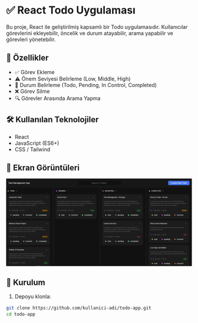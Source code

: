 # ✅ React Todo Uygulaması

Bu proje, React ile geliştirilmiş kapsamlı bir Todo uygulamasıdır. Kullanıcılar görevlerini ekleyebilir, öncelik ve durum atayabilir, arama yapabilir ve görevleri yönetebilir.

## 🚀 Özellikler

- ✅ Görev Ekleme
- ⚠️ Önem Seviyesi Belirleme (Low, Middle, High)
- 🔄 Durum Belirleme (Todo, Pending, In Control, Completed)
- ❌ Görev Silme
- 🔍 Görevler Arasında Arama Yapma

## 🛠️ Kullanılan Teknolojiler

- React
- JavaScript (ES6+)
- CSS / Tailwind

## 📸 Ekran Görüntüleri

![Todo Uygulaması Ekran Görüntüsü](tasks-app/src/assets/images/todoScreen.png)

## 🔧 Kurulum

1. Depoyu klonla:

```bash
git clone https://github.com/kullanici-adi/todo-app.git
cd todo-app
```

